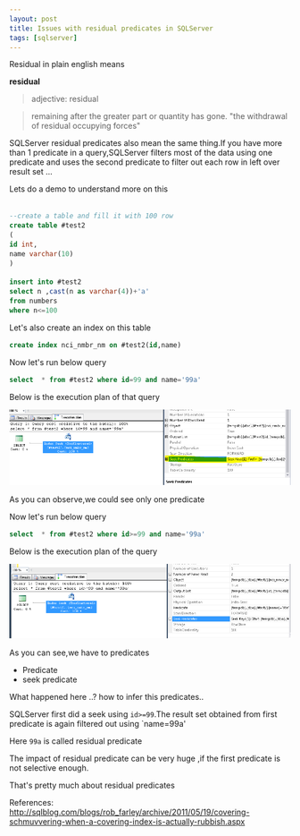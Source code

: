 ```yaml
---
layout: post
title: Issues with residual predicates in SQLServer
tags: [sqlserver]
---
```


Residual in plain english means 

<b>residual  </b>
>adjective: residual  

   > remaining after the greater part or quantity has gone.
   > "the withdrawal of residual occupying forces"

SQLServer residual predicates also mean the same thing.If you have more than 1 predicate  in a query,SQLServer filters most of the data using
one predicate and uses the second predicate to filter out each row in left over result set ...

Lets do a demo to understand more on this


``` sql

--create a table and fill it with 100 row
create table #test2
(
id int,
name varchar(10)
)
 
insert into #test2
select n ,cast(n as varchar(4))+'a'
from numbers
where n<=100 

```

Let's also create an index on this table

``` sql
create index nci_nmbr_nm on #test2(id,name)

```

Now let's run below query 

``` sql
select  * from #test2 where id=99 and name='99a'
```

Below is the execution plan of that query

<img  src="/img/rs1.PNG"/>

As you can observe,we could see only one predicate

Now let's run below query 

``` sql
select  * from #test2 where id>=99 and name='99a'
```

Below is the execution plan of the query

<img  src="/img/rs2.PNG"/>


As you can see,we have to predicates  

+ Predicate
+  seek predicate

What happened here ..? how to infer this predicates..

SQLServer first did a seek  using `id>=99`.The result set obtained from first predicate is again filtered out using  `name=99a' 

Here `99a` is called residual predicate

The impact of residual predicate can be very huge ,if the first predicate is not selective enough.

That's pretty much about residual predicates


References:   
http://sqlblog.com/blogs/rob_farley/archive/2011/05/19/covering-schmuvvering-when-a-covering-index-is-actually-rubbish.aspx










